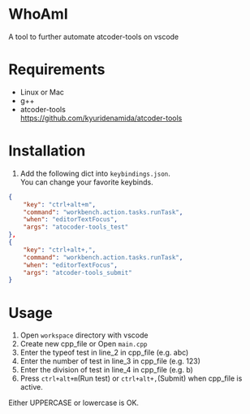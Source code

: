 # WhoAmI
A tool to further automate atcoder-tools on vscode

# Requirements
- Linux or Mac
- g++
- atcoder-tools  
https://github.com/kyuridenamida/atcoder-tools


# Installation
1. Add the following dict into `keybindings.json`.  
You can change your favorite keybinds.
```json
{
    "key": "ctrl+alt+m",
    "command": "workbench.action.tasks.runTask",
    "when": "editorTextFocus",
    "args": "atocoder-tools_test"
},
{
    "key": "ctrl+alt+,",
    "command": "workbench.action.tasks.runTask",
    "when": "editorTextFocus",
    "args": "atcoder-tools_submit"
}
```


# Usage
1. Open `workspace` directory with vscode
1. Create new cpp_file or Open `main.cpp`
1. Enter the typeof test in line_2 in cpp_file (e.g. abc)
1. Enter the number of test in line_3 in cpp_file (e.g. 123)
1. Enter the division of test in line_4 in cpp_file (e.g. b)  
1. Press `ctrl+alt+m`(Run test) or `ctrl+alt+,`(Submit) when cpp_file is active.

Either UPPERCASE or lowercase is OK.
